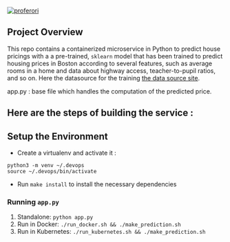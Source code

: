 [![proferori](https://circleci.com/gh/profesori/project-ml-microservice-kubernetes.svg?style=svg)](https://app.circleci.com/pipelines/github/profesori/project-ml-microservice-kubernetes)

## Project Overview

This repo contains a containerized microservice in Python to predict house pricings with a a pre-trained, `sklearn` model that has been trained to predict housing prices in Boston according to several features, such as average rooms in a home and data about highway access, teacher-to-pupil ratios, and so on. Here the datasource for the training [the data source site](https://www.kaggle.com/c/boston-housing).

app.py : base file which handles the computation of the predicted price.

Here are the steps of building the service : 
---

## Setup the Environment

* Create a virtualenv and activate it :

``` 
python3 -m venv ~/.devops
source ~/.devops/bin/activate
```

* Run `make install` to install the necessary dependencies

### Running `app.py`

1. Standalone:  `python app.py`
2. Run in Docker:  `./run_docker.sh && ./make_prediction.sh`
3. Run in Kubernetes:  `./run_kubernetes.sh && ./make_prediction.sh`

